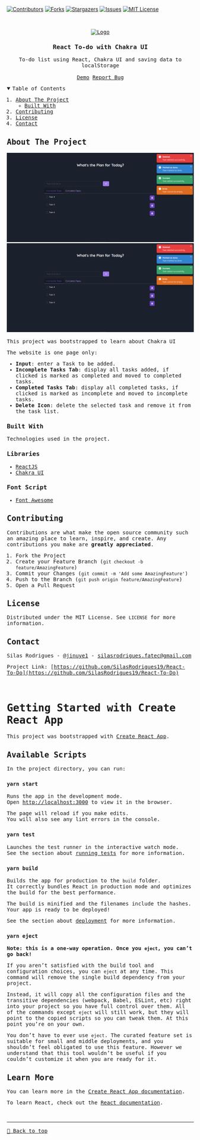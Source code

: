[![Contributors][contributors-shield]][contributors-url]
[![Forks][forks-shield]][forks-url]
[![Stargazers][stars-shield]][stars-url]
[![Issues][issues-shield]][issues-url]
[![MIT License][license-shield]][license-url]


<!-- PROJECT LOGO -->
<br />
<samp>
<p align="center">
  <a href="https://github.com/SilasRodrigues19/React-To-Do">
    <img src="./public/favicon.ico" alt="Logo" width="80" height="80">
  </a>

  <h3 align="center">React To-do with Chakra UI</h3>

  <p align="center">
    To-do list using React, Chakra UI and saving data to localStorage
    <br />
    <br />
    <a href="https://react-to-do-two.vercel.app">Demo</a>
    <a href="https://github.com/SilasRodrigues19/React-To-Do/issues">Report Bug</a>
  </p>
</p>



<!-- TABLE OF CONTENTS -->
<details open="open">
  <summary>Table of Contents</summary>
  <ol>
    <li>
      <a href="#about-the-project">About The Project</a>
      <ul>
        <li><a href="#built-with">Built With</a></li>
      </ul>
    </li>
    <li><a href="#contributing">Contributing</a></li>
    <li><a href="#license">License</a></li>
    <li><a href="#contact">Contact</a></li>
  </ol>
</details>



<!-- ABOUT THE PROJECT -->
## About The Project

[![Preview][product-screenshot]](https://react-to-do-two.vercel.app)
[![Preview][product-screenshot]](https://react-to-do-two.vercel.app)

This project was bootstrapped to learn about Chakra UI

The website is one page only:
* **Input**: enter a Task to be added.
* **Incomplete Tasks Tab**: display all tasks added, if clicked is marked as completed and moved to completed tasks.
* **Completed Tasks Tab**: display all completed tasks, if clicked is marked as incomplete and moved to incomplete tasks.
* **Delete Icon**: delete the selected task and remove it from the task list.

### Built With

Technologies used in the project.

### Libraries
* [ReactJS](https://pt-br.reactjs.org/)
* [Chakra UI](https://chakra-ui.com)

### Font Script
* [Font Awesome](https://fontawesome.com)

<!-- CONTRIBUTING -->
## Contributing

Contributions are what make the open source community such an amazing place to learn, inspire, and create. Any contributions you make are **greatly appreciated**.

1. Fork the Project
2. Create your Feature Branch (`git checkout -b feature/AmazingFeature`)
3. Commit your Changes (`git commit -m 'Add some AmazingFeature'`)
4. Push to the Branch (`git push origin feature/AmazingFeature`)
5. Open a Pull Request


<!-- LICENSE -->
## License

Distributed under the MIT License. See `LICENSE` for more information.


<!-- CONTACT -->
## Contact

Silas Rodrigues - [@jinuye1](https://twitter.com/jinuye1) - silasrodrigues.fatec@gmail.com

Project Link: [https://github.com/SilasRodrigues19/React-To-Do](https://github.com/SilasRodrigues19/React-To-Do) <br>



<!-- MARKDOWN LINKS & IMAGES -->
<!-- https://www.markdownguide.org/basic-syntax/#reference-style-links -->
[contributors-shield]: https://img.shields.io/github/contributors/SilasRodrigues19/React-To-Do.svg?style=for-the-badge
[contributors-url]: https://github.com/SilasRodrigues19/React-To-Do/graphs/contributors
[forks-shield]: https://img.shields.io/github/forks/SilasRodrigues19/React-To-Do.svg?style=for-the-badge
[forks-url]: https://github.com/SilasRodrigues19/React-To-Do/network/members
[stars-shield]: https://img.shields.io/github/stars/SilasRodrigues19/React-To-Do.svg?style=for-the-badge
[stars-url]: https://github.com/SilasRodrigues19/React-To-Do/stargazers
[issues-shield]: https://img.shields.io/github/issues/SilasRodrigues19/React-To-Do.svg?style=for-the-badge
[issues-url]: https://github.com/SilasRodrigues19/React-To-Do/issues
[license-shield]: https://img.shields.io/github/license/SilasRodrigues19/React-To-Do.svg?style=for-the-badge
[license-url]: https://github.com/SilasRodrigues19/React-To-Do/blob/master/LICENSE
[product-screenshot]: ./public/preview.png
[product-screenshot2]: ./public/preview2.png
[license-url]: https://github.com/SilasRodrigues19/React-To-Do/blob/master/LICENSE

<br>

# Getting Started with Create React App

This project was bootstrapped with [Create React App](https://github.com/facebook/create-react-app).

## Available Scripts

In the project directory, you can run:

### `yarn start`

Runs the app in the development mode.\
Open [http://localhost:3000](http://localhost:3000) to view it in the browser.

The page will reload if you make edits.\
You will also see any lint errors in the console.

### `yarn test`

Launches the test runner in the interactive watch mode.\
See the section about [running tests](https://facebook.github.io/create-react-app/docs/running-tests) for more information.

### `yarn build`

Builds the app for production to the `build` folder.\
It correctly bundles React in production mode and optimizes the build for the best performance.

The build is minified and the filenames include the hashes.\
Your app is ready to be deployed!

See the section about [deployment](https://facebook.github.io/create-react-app/docs/deployment) for more information.

### `yarn eject`

**Note: this is a one-way operation. Once you `eject`, you can’t go back!**

If you aren’t satisfied with the build tool and configuration choices, you can `eject` at any time. This command will remove the single build dependency from your project.

Instead, it will copy all the configuration files and the transitive dependencies (webpack, Babel, ESLint, etc) right into your project so you have full control over them. All of the commands except `eject` will still work, but they will point to the copied scripts so you can tweak them. At this point you’re on your own.

You don’t have to ever use `eject`. The curated feature set is suitable for small and middle deployments, and you shouldn’t feel obligated to use this feature. However we understand that this tool wouldn’t be useful if you couldn’t customize it when you are ready for it.

## Learn More

You can learn more in the [Create React App documentation](https://facebook.github.io/create-react-app/docs/getting-started).

To learn React, check out the [React documentation](https://reactjs.org/).

<br><hr>
[🔼 Back to top](#React-To-Do)